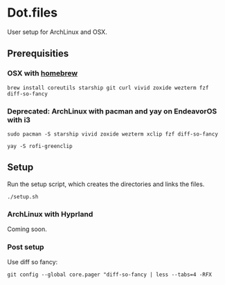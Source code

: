 # Dot.files

User setup for ArchLinux and OSX.

## Prerequisities

### OSX with [homebrew](https://brew.sh/)

```
brew install coreutils starship git curl vivid zoxide wezterm fzf diff-so-fancy
```

### Deprecated: ArchLinux with pacman and yay on EndeavorOS with i3

```
sudo pacman -S starship vivid zoxide wezterm xclip fzf diff-so-fancy
```

```
yay -S rofi-greenclip
```

## Setup
Run the setup script, which creates the directories and links the files.

```
./setup.sh
```

### ArchLinux with Hyprland

Coming soon.

### Post setup

Use diff so fancy:

```
git config --global core.pager "diff-so-fancy | less --tabs=4 -RFX
```
